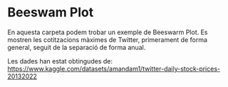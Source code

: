 # Beeswam Plot

En aquesta carpeta podem trobar un exemple de Beeswarm Plot. Es mostren les cotitzacions màximes de Twitter, primerament de forma general, seguit de la separació de forma anual. 

Les dades han estat obtingudes de:  https://www.kaggle.com/datasets/amandam1/twitter-daily-stock-prices-20132022
